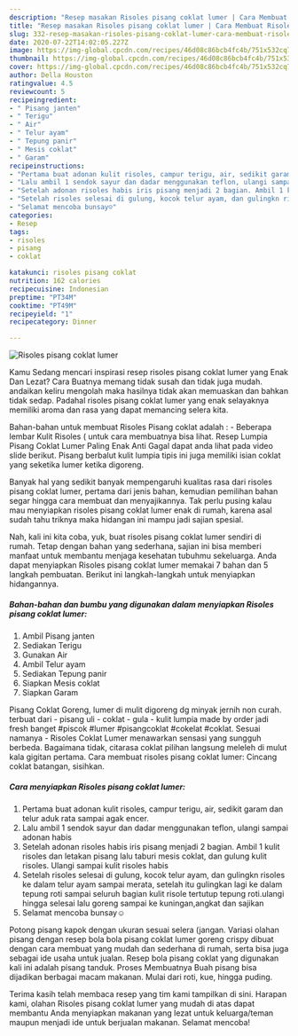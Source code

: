 ```yaml
---
description: "Resep masakan Risoles pisang coklat lumer | Cara Membuat Risoles pisang coklat lumer Yang Bikin Ngiler"
title: "Resep masakan Risoles pisang coklat lumer | Cara Membuat Risoles pisang coklat lumer Yang Bikin Ngiler"
slug: 332-resep-masakan-risoles-pisang-coklat-lumer-cara-membuat-risoles-pisang-coklat-lumer-yang-bikin-ngiler
date: 2020-07-22T14:02:05.227Z
image: https://img-global.cpcdn.com/recipes/46d08c86bcb4fc4b/751x532cq70/risoles-pisang-coklat-lumer-foto-resep-utama.jpg
thumbnail: https://img-global.cpcdn.com/recipes/46d08c86bcb4fc4b/751x532cq70/risoles-pisang-coklat-lumer-foto-resep-utama.jpg
cover: https://img-global.cpcdn.com/recipes/46d08c86bcb4fc4b/751x532cq70/risoles-pisang-coklat-lumer-foto-resep-utama.jpg
author: Della Houston
ratingvalue: 4.5
reviewcount: 5
recipeingredient:
- " Pisang janten"
- " Terigu"
- " Air"
- " Telur ayam"
- " Tepung panir"
- " Mesis coklat"
- " Garam"
recipeinstructions:
- "Pertama buat adonan kulit risoles, campur terigu, air, sedikit garam dan telur aduk rata sampai agak encer."
- "Lalu ambil 1 sendok sayur dan dadar menggunakan teflon, ulangi sampai adonan habis"
- "Setelah adonan risoles habis iris pisang menjadi 2 bagian. Ambil 1 kulit risoles dan letakan pisang lalu taburi mesis coklat, dan gulung kulit risoles. Ulangi sampai kulit risoles habis"
- "Setelah risoles selesai di gulung, kocok telur ayam, dan gulingkn risoles ke dalam telur ayam sampai merata, setelah itu gulingkan lagi ke dalam tepung roti sampai seluruh bagian kulit risole tertutup tepung roti.ulangi hingga selesai lalu goreng sampai ke kuningan,angkat dan sajikan"
- "Selamat mencoba bunsay☺️"
categories:
- Resep
tags:
- risoles
- pisang
- coklat

katakunci: risoles pisang coklat 
nutrition: 162 calories
recipecuisine: Indonesian
preptime: "PT34M"
cooktime: "PT49M"
recipeyield: "1"
recipecategory: Dinner

---
```



![Risoles pisang coklat lumer](https://img-global.cpcdn.com/recipes/46d08c86bcb4fc4b/751x532cq70/risoles-pisang-coklat-lumer-foto-resep-utama.jpg)

Kamu Sedang mencari inspirasi resep risoles pisang coklat lumer yang Enak Dan Lezat? Cara Buatnya memang tidak susah dan tidak juga mudah. andaikan keliru mengolah maka hasilnya tidak akan memuaskan dan bahkan tidak sedap. Padahal risoles pisang coklat lumer yang enak selayaknya memiliki aroma dan rasa yang dapat memancing selera kita.

Bahan-bahan untuk membuat Risoles Pisang coklat adalah : - Beberapa lembar Kulit Risoles ( untuk cara membuatnya bisa lihat. Resep Lumpia Pisang Coklat Lumer Paling Enak Anti Gagal dapat anda lihat pada video slide berikut. Pisang berbalut kulit lumpia tipis ini juga memiliki isian coklat yang seketika lumer ketika digoreng.

Banyak hal yang sedikit banyak mempengaruhi kualitas rasa dari risoles pisang coklat lumer, pertama dari jenis bahan, kemudian pemilihan bahan segar hingga cara membuat dan menyajikannya. Tak perlu pusing kalau mau menyiapkan risoles pisang coklat lumer enak di rumah, karena asal sudah tahu triknya maka hidangan ini mampu jadi sajian spesial.


Nah, kali ini kita coba, yuk, buat risoles pisang coklat lumer sendiri di rumah. Tetap dengan bahan yang sederhana, sajian ini bisa memberi manfaat untuk membantu menjaga kesehatan tubuhmu sekeluarga. Anda dapat menyiapkan Risoles pisang coklat lumer memakai 7 bahan dan 5 langkah pembuatan. Berikut ini langkah-langkah untuk menyiapkan hidangannya.

<!--inarticleads1-->

##### Bahan-bahan dan bumbu yang digunakan dalam menyiapkan Risoles pisang coklat lumer:

1. Ambil  Pisang janten
1. Sediakan  Terigu
1. Gunakan  Air
1. Ambil  Telur ayam
1. Sediakan  Tepung panir
1. Siapkan  Mesis coklat
1. Siapkan  Garam


Pisang Coklat Goreng, lumer di mulit digoreng dg minyak jernih non curah. terbuat dari - pisang uli - coklat - gula - kulit lumpia made by order jadi fresh banget #piscok #lumer #pisangcoklat #cokelat #coklat. Sesuai namanya - Risoles Coklat Lumer menawarkan sensasi yang sungguh berbeda. Bagaimana tidak, citarasa coklat pilihan langsung meleleh di mulut kala gigitan pertama. Cara membuat risoles pisang coklat lumer: Cincang coklat batangan, sisihkan. 

<!--inarticleads2-->

##### Cara menyiapkan Risoles pisang coklat lumer:

1. Pertama buat adonan kulit risoles, campur terigu, air, sedikit garam dan telur aduk rata sampai agak encer.
1. Lalu ambil 1 sendok sayur dan dadar menggunakan teflon, ulangi sampai adonan habis
1. Setelah adonan risoles habis iris pisang menjadi 2 bagian. Ambil 1 kulit risoles dan letakan pisang lalu taburi mesis coklat, dan gulung kulit risoles. Ulangi sampai kulit risoles habis
1. Setelah risoles selesai di gulung, kocok telur ayam, dan gulingkn risoles ke dalam telur ayam sampai merata, setelah itu gulingkan lagi ke dalam tepung roti sampai seluruh bagian kulit risole tertutup tepung roti.ulangi hingga selesai lalu goreng sampai ke kuningan,angkat dan sajikan
1. Selamat mencoba bunsay☺️


Potong pisang kapok dengan ukuran sesuai selera (jangan. Variasi olahan pisang dengan resep bola bola pisang coklat lumer goreng crispy dibuat dengan cara membuat yang mudah dan sederhana di rumah, serta bisa juga sebagai ide usaha untuk jualan. Resep bola pisang coklat yang digunakan kali ini adalah pisang tanduk. Proses Membuatnya Buah pisang bisa dijadikan berbagai macam makanan. Mulai dari roti, kue, hingga puding. 

Terima kasih telah membaca resep yang tim kami tampilkan di sini. Harapan kami, olahan Risoles pisang coklat lumer yang mudah di atas dapat membantu Anda menyiapkan makanan yang lezat untuk keluarga/teman maupun menjadi ide untuk berjualan makanan. Selamat mencoba!
